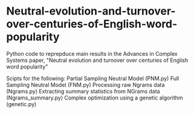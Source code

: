 # Neutral-evolution-and-turnover-over-centuries-of-English-word-popularity

Python code to reprepduce main results in the Advances in Complex Systems paper, "Neutral evolution and turnover over centuries of English word popularity" 


Scipts for the following:
Partial Sampling Neutral Model (PNM.py)
Full Sampling Neutral Model (FNM.py)
Processing raw Ngrams data (Ngrams.py)
Extracting summary statistics from NGrams data (Ngrams_summary.py)
Complex optimization using a genetic algorithm  (genetic.py)
